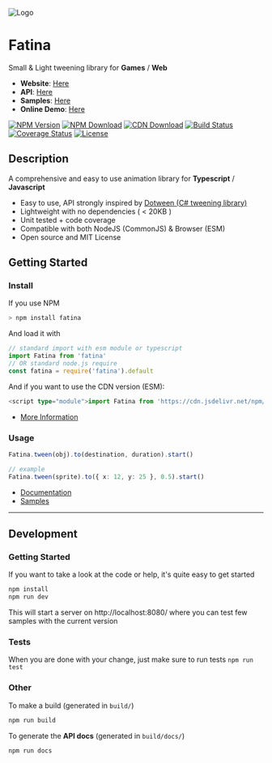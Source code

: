 ![Logo](logo.png)

# Fatina

Small & Light tweening library for **Games** / **Web**

- **Website**: [Here](https://kefniark.github.io/Fatina/)
- **API**: [Here](https://kefniark.github.io/Fatina/api/basic/)
- **Samples**: [Here](https://kefniark.github.io/Fatina/samples/generic/)
- **Online Demo**: [Here](https://runkit.com/kefniark/sample-fatina)

[![NPM Version](https://img.shields.io/npm/v/fatina.svg)](https://npmjs.org/package/fatina)
[![NPM Download](https://img.shields.io/npm/dm/fatina.svg)](https://npmjs.org/package/fatina)
[![CDN Download](https://data.jsdelivr.com/v1/package/npm/fatina/badge)](https://www.jsdelivr.com/package/npm/fatina)
[![Build Status](https://img.shields.io/travis/kefniark/Fatina/master.svg)](https://travis-ci.org/kefniark/Fatina)
[![Coverage Status](https://coveralls.io/repos/github/kefniark/Fatina/badge.svg?branch=master)](https://coveralls.io/github/kefniark/Fatina?branch=develop)
[![License](https://img.shields.io/npm/l/fatina.svg)](https://npmjs.org/package/fatina)

## Description

A comprehensive and easy to use animation library for **Typescript** / **Javascript**

- Easy to use, API strongly inspired by [Dotween (C# tweening library)](http://dotween.demigiant.com/documentation.php)
- Lightweight with no dependencies ( < 20KB )
- Unit tested + code coverage
- Compatible with both NodeJS (CommonJS) & Browser (ESM)
- Open source and MIT License

## Getting Started

### Install

If you use NPM

```ts
> npm install fatina
```

And load it with

```ts
// standard import with esm module or typescript
import Fatina from 'fatina'
// OR standard node.js require
const fatina = require('fatina').default
```

And if you want to use the CDN version (ESM):

```ts
<script type="module">import Fatina from 'https://cdn.jsdelivr.net/npm/fatina' // your code</script>
```

- [More Information](https://kefniark.github.io/Fatina/basics/download/)

### Usage

```ts
Fatina.tween(obj).to(destination, duration).start()

// example
Fatina.tween(sprite).to({ x: 12, y: 25 }, 0.5).start()
```

- [Documentation](https://kefniark.github.io/Fatina/api/basic/)
- [Samples](https://kefniark.github.io/Fatina/samples/generic/)

---

## Development

### Getting Started

If you want to take a look at the code or help, it's quite easy to get started

```sh
npm install
npm run dev
```

This will start a server on http://localhost:8080/ where you can test few samples with the current version

### Tests

When you are done with your change, just make sure to run tests `npm run test`

### Other

To make a build (generated in `build/`)

```sh
npm run build
```

To generate the **API docs** (generated in `build/docs/`)

```sh
npm run docs
```
